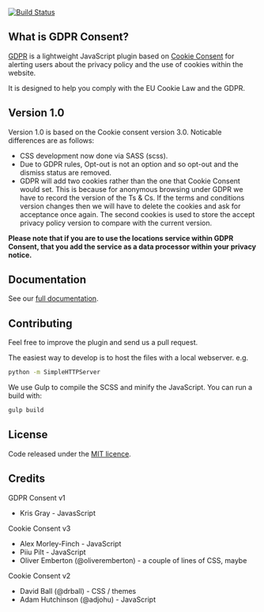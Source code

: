 [![Build Status](https://travis-ci.org/KrisGray/gdprconsent.svg)](https://travis-ci.org/KrisGray/gdprconsent)
## What is GDPR Consent? 

[GDPR]() is a lightweight JavaScript plugin based on [Cookie Consent](https://cookieconsent.insites.com/) for alerting users about the privacy policy and the use of cookies within the website.

It is designed to help you comply with the EU Cookie Law and the GDPR.

## Version 1.0

Version 1.0 is based on the Cookie consent version 3.0. Noticable differences are as follows:

- CSS development now done via SASS (scss).
- Due to GDPR rules, Opt-out is not an option and so opt-out and the dismiss status are removed.
- GDPR will add two cookies rather than the one that Cookie Consent would set. This is because for anonymous browsing under GDPR we have to record the version of the Ts &amp; Cs. If the terms and conditions version changes then we will have to delete the cookies and ask for acceptance once again. The second cookies is used to store the accept privacy policy version to compare with the current version.

**Please note that if you are to use the locations service within GDPR Consent, that you add the service as a data processor within your privacy notice.**

## Documentation 

See our [full documentation]().

## Contributing

Feel free to improve the plugin and send us a pull request.  

The easiest way to develop is to host the files with a local webserver. e.g. 

```sh
python -m SimpleHTTPServer
```

We use Gulp to compile the SCSS and minify the JavaScript. You can run a build with:

```sh
gulp build
```

## License

Code released under the [MIT licence](http://opensource.org/licenses/MIT).

## Credits

GDPR Consent v1

+ Kris Gray - JavasScript

Cookie Consent v3

+ Alex Morley-Finch - JavaScript
+ Piiu Pilt - JavaScript
+ Oliver Emberton (@oliveremberton) - a couple of lines of CSS, maybe

Cookie Consent v2

+ David Ball (@drball) - CSS / themes
+ Adam Hutchinson (@adjohu) - JavaScript

